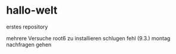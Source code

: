 # hallo-welt
erstes repository

mehrere Versuche root6 zu installieren schlugen fehl (9.3.)
montag nachfragen gehen

